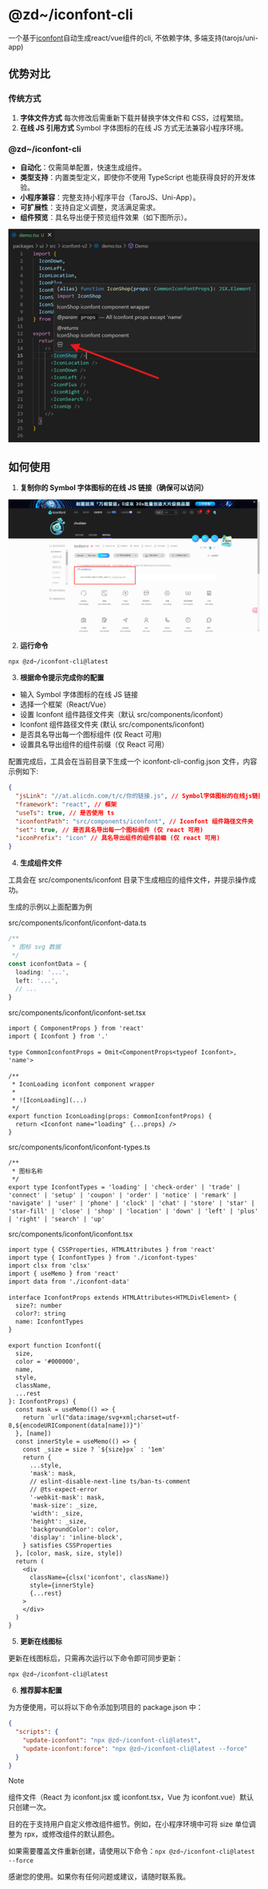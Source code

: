 # @zd~/iconfont-cli

一个基于[iconfont](https://www.iconfont.cn/)自动生成react/vue组件的cli, 不依赖字体, 多端支持(tarojs/uni-app)

## 优势对比

### 传统方式

1. **字体文件方式**
   每次修改后需重新下载并替换字体文件和 CSS，过程繁琐。
2. **在线 JS 引用方式**
   Symbol 字体图标的在线 JS 方式无法兼容小程序环境。

### @zd~/iconfont-cli

- **自动化**：仅需简单配置，快速生成组件。
- **类型支持**：内置类型定义，即使你不使用 TypeScript 也能获得良好的开发体验。
- **小程序兼容**：完整支持小程序平台（TaroJS、Uni-App）。
- **可扩展性**：支持自定义调整，灵活满足需求。
- **组件预览**：具名导出便于预览组件效果（如下图所示）。

![readme.jpg](./.github/code.png)

## 如何使用

1. **复制你的 Symbol 字体图标的在线 JS 链接（确保可以访问）**

![readme.jpg](./.github/readme.jpg)

2. **运行命令**

```shell
npx @zd~/iconfont-cli@latest
```

3. **根据命令提示完成你的配置**

- 输入 Symbol 字体图标的在线 JS 链接
- 选择一个框架（React/Vue）
- 设置 Iconfont 组件路径文件夹（默认 src/components/iconfont）
- Iconfont 组件路径文件夹 (默认 src/components/iconfont)
- 是否具名导出每一个图标组件 (仅 React 可用)
- 设置具名导出组件的组件前缀（仅 React 可用）

配置完成后，工具会在当前目录下生成一个 iconfont-cli-config.json 文件，内容示例如下:

```json
{
  "jsLink": "//at.alicdn.com/t/c/你的链接.js", // Symbol字体图标的在线js链接
  "framework": "react", // 框架
  "useTs": true, // 是否使用 ts
  "iconfontPath": "src/components/iconfont", // Iconfont 组件路径文件夹
  "set": true, // 是否具名导出每一个图标组件 (仅 react 可用)
  "iconPrefix": "icon" // 具名导出组件的组件前缀 (仅 react 可用)
}
```

4. **生成组件文件**

工具会在 src/components/iconfont 目录下生成相应的组件文件，并提示操作成功。

生成的示例以上面配置为例

src/components/iconfont/iconfont-data.ts

```ts
/**
 * 图标 svg 数据
 */
const iconfontData = {
  loading: '...',
  left: '...',
  // ...
}
```

src/components/iconfont/iconfont-set.tsx

```tsx
import { ComponentProps } from 'react'
import { Iconfont } from '.'

type CommonIconfontProps = Omit<ComponentProps<typeof Iconfont>, 'name'>

/**
 * IconLoading iconfont component wrapper
 *
 * ![IconLoading](...)
 */
export function IconLoading(props: CommonIconfontProps) {
  return <Iconfont name="loading" {...props} />
}
```

src/components/iconfont/iconfont-types.ts

```tsx
/**
 * 图标名称
 */
export type IconfontTypes = 'loading' | 'check-order' | 'trade' | 'connect' | 'setup' | 'coupon' | 'order' | 'notice' | 'remark' | 'navigate' | 'user' | 'phone' | 'clock' | 'chat' | 'store' | 'star' | 'star-fill' | 'close' | 'shop' | 'location' | 'down' | 'left' | 'plus' | 'right' | 'search' | 'up'
```

src/components/iconfont/iconfont.tsx

```tsx
import type { CSSProperties, HTMLAttributes } from 'react'
import type { IconfontTypes } from './iconfont-types'
import clsx from 'clsx'
import { useMemo } from 'react'
import data from './iconfont-data'

interface IconfontProps extends HTMLAttributes<HTMLDivElement> {
  size?: number
  color?: string
  name: IconfontTypes
}

export function Iconfont({
  size,
  color = '#000000',
  name,
  style,
  className,
  ...rest
}: IconfontProps) {
  const mask = useMemo(() => {
    return `url("data:image/svg+xml;charset=utf-8,${encodeURIComponent(data[name])}")`
  }, [name])
  const innerStyle = useMemo(() => {
    const _size = size ? `${size}px` : '1em'
    return {
      ...style,
      'mask': mask,
      // eslint-disable-next-line ts/ban-ts-comment
      // @ts-expect-error
      '-webkit-mask': mask,
      'mask-size': _size,
      'width': _size,
      'height': _size,
      'backgroundColor': color,
      'display': 'inline-block',
    } satisfies CSSProperties
  }, [color, mask, size, style])
  return (
    <div
      className={clsx('iconfont', className)}
      style={innerStyle}
      {...rest}
    >
    </div>
  )
}
```

5. **更新在线图标**

更新在线图标后，只需再次运行以下命令即可同步更新：

```shell
npx @zd~/iconfont-cli@latest
```

6.  **推荐脚本配置**

为方便使用，可以将以下命令添加到项目的 package.json 中：

```json
{
  "scripts": {
    "update-iconfont": "npx @zd~/iconfont-cli@latest",
    "update-iconfont:force": "npx @zd~/iconfont-cli@latest --force"
  }
}
```

> [!NOTE]
> 组件文件（React 为 iconfont.jsx 或 iconfont.tsx，Vue 为 iconfont.vue）默认只创建一次。
>
> 目的在于支持用户自定义修改组件细节。例如，在小程序环境中可将 size 单位调整为 rpx，或修改组件的默认颜色。
>
> 如果需要覆盖文件重新创建，请使用以下命令：`npx @zd~/iconfont-cli@latest --force`

感谢您的使用。如果你有任何问题或建议，请随时联系我。
